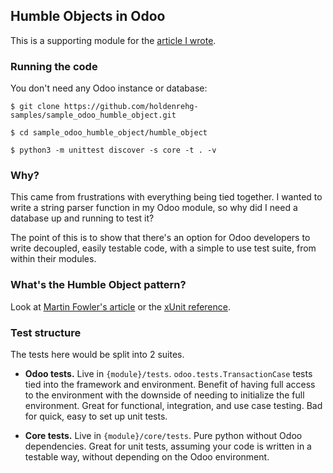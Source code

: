 ## Humble Objects in Odoo

This is a supporting module for the [article I wrote](https://holdenrehg.com/blog/2021-08-16_odoo-patterns-humble-object).

### Running the code

You don't need any Odoo instance or database:

```
$ git clone https://github.com/holdenrehg-samples/sample_odoo_humble_object.git

$ cd sample_odoo_humble_object/humble_object

$ python3 -m unittest discover -s core -t . -v
```

### Why?

This came from frustrations with everything being tied together. I wanted to write a string parser function in my Odoo module, so why did I need a database up and running to test it?

The point of this is to show that there's an option for Odoo developers to write decoupled, easily testable code, with a simple to use test suite, from within their modules.

### What's the Humble Object pattern?

Look at [Martin Fowler's article](https://martinfowler.com/bliki/HumbleObject.html) or the [xUnit reference](http://xunitpatterns.com/Humble%20Object.html).

### Test structure

The tests here would be split into 2 suites.

- **Odoo tests.** Live in `{module}/tests`. `odoo.tests.TransactionCase` tests tied into the framework and environment. Benefit of having full access to the environment with the downside of needing to initialize the full environment. Great for functional, integration, and use case testing. Bad for quick, easy to set up unit tests.

- **Core tests.** Live in `{module}/core/tests`. Pure python without Odoo dependencies. Great for unit tests, assuming your code is written in a testable way, without depending on the Odoo environment.
